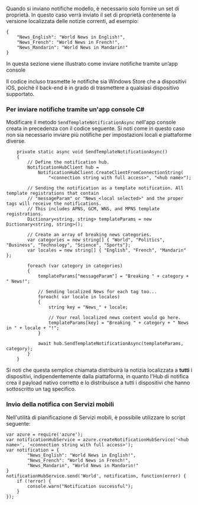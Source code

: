 



Quando si inviano notifiche modello, è necessario solo fornire un set di proprietà. In questo caso verrà inviato il set di proprietà contenente la versione localizzata delle notizie correnti, ad esempio:

	{
		"News_English": "World News in English!",
    	"News_French": "World News in French!",
    	"News_Mandarin": "World News in Mandarin!"
	}


In questa sezione viene illustrato come inviare notifiche tramite un’app console

Il codice incluso trasmette le notifiche sia Windows Store che a dispositivi iOS, poiché il back-end è in grado di trasmettere a qualsiasi dispositivo supportato.


### Per inviare notifiche tramite un'app console C# 

Modificare il metodo `SendTemplateNotificationAsync` nell'app console creata in precedenza con il codice seguente. Si noti come in questo caso non sia necessario inviare più notifiche per impostazioni locali e piattaforme diverse.

        private static async void SendTemplateNotificationAsync()
        {
            // Define the notification hub.
            NotificationHubClient hub = 
				NotificationHubClient.CreateClientFromConnectionString(
					"<connection string with full access>", "<hub name>");

            // Sending the notification as a template notification. All template registrations that contain 
			// "messageParam" or "News_<local selected>" and the proper tags will receive the notifications. 
			// This includes APNS, GCM, WNS, and MPNS template registrations.
            Dictionary<string, string> templateParams = new Dictionary<string, string>();

            // Create an array of breaking news categories.
            var categories = new string[] { "World", "Politics", "Business", "Technology", "Science", "Sports"};
            var locales = new string[] { "English", "French", "Mandarin" };

            foreach (var category in categories)
            {
                templateParams["messageParam"] = "Breaking " + category + " News!";

                // Sending localized News for each tag too...
                foreach( var locale in locales)
                {
                    string key = "News_" + locale;

					// Your real localized news content would go here.
                    templateParams[key] = "Breaking " + category + " News in " + locale + "!";
                }

                await hub.SendTemplateNotificationAsync(templateParams, category);
            }
        }


Si noti che questa semplice chiamata distribuirà la notizia localizzata a **tutti** i dispositivi, indipendentemente dalla piattaforma, in quanto l'Hub di notifica crea il payload nativo corretto e lo distribuisce a tutti i dispositivi che hanno sottoscritto un tag specifico.

### Invio della notifica con Servizi mobili

Nell'utilità di pianificazione di Servizi mobili, è possibile utilizzare lo script seguente:

	var azure = require('azure');
    var notificationHubService = azure.createNotificationHubService('<hub name>', '<connection string with full access>');
    var notification = {
			"News_English": "World News in English!",
			"News_French": "World News in French!",
			"News_Mandarin", "World News in Mandarin!"
	}
	notificationHubService.send('World', notification, function(error) {
		if (!error) {
			console.warn("Notification successful");
		}
	});
	

<!---HONumber=AcomDC_1217_2015-->